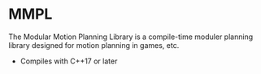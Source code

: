 # MMPL

The Modular Motion Planning Library is a compile-time moduler planning library designed for motion planning in games, etc.

- Compiles with C++17 or later
